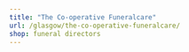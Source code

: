 ```yaml
---
title: "The Co-operative Funeralcare"
url: /glasgow/the-co-operative-funeralcare/
shop: funeral directors
---
```

